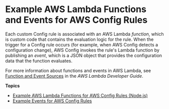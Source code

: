 # Example AWS Lambda Functions and Events for AWS Config Rules<a name="evaluate-config_develop-rules_examples"></a>

Each custom Config rule is associated with an AWS Lambda *function*, which is custom code that contains the evaluation logic for the rule\. When the trigger for a Config rule occurs \(for example, when AWS Config detects a configuration change\), AWS Config invokes the rule's Lambda function by publishing an *event*, which is a JSON object that provides the configuration data that the function evaluates\.

For more information about functions and events in AWS Lambda, see [Function and Event Sources](https://docs.aws.amazon.com/lambda/latest/dg/intro-core-components.html) in the *AWS Lambda Developer Guide*\.

**Topics**
+ [Example AWS Lambda Functions for AWS Config Rules \(Node\.js\)](evaluate-config_develop-rules_nodejs-sample.md)
+ [Example Events for AWS Config Rules](evaluate-config_develop-rules_example-events.md)